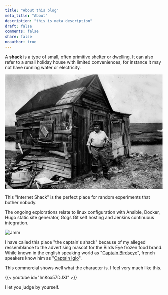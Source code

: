 ```yaml
---
title: "About this blog"
meta_title: "About"
description: "this is meta description"
draft: false
comments: false
share: false
noauthor: true
---
```



A **shack** is a type of small, often primitive shelter or dwelling. It can also refer to a small holiday house with limited conveniences, for instance it may not have running water or electricity.

![shack](/images/lew_kilborn_shack.jpg)

This "Internet Shack" is the perfect place for random experiments that bother nobody.

The ongoing explorations relate to linux configuration with Ansible, Docker, Hugo static site generator, Gogs Git self hosting and Jenkins continuous integration.

![Jmm](/images/jmm_picture.jpeg)

I have called this place "the captain's shack" because of my alleged ressemblance to the advertising mascot for the Birds Eye frozen food brand. While known in the english speaking world as "[Captain Birdseye](https://en.wikipedia.org/wiki/Captain_Birdseye)", french speakers know him as "[Captain Iglo](https://fr.wikipedia.org/wiki/Captain_Iglo)".

This commercial shows well what the character is. I feel very much like this.

{{< youtube id="ImKox57DJXI" >}}


I let you judge by yourself.
